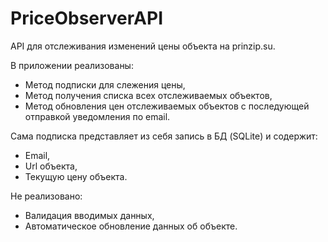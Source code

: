 # PriceObserverAPI
API для отслеживания изменений цены объекта на prinzip.su.

В приложении реализованы:
- Метод подписки для слежения цены,
- Метод получения списка всех отслеживаемых объектов,
- Метод обновления цен отслеживаемых объектов с последующей отправкой уведомления по email.

Сама подписка представляет из себя запись в БД (SQLite) и содержит:
- Email,
- Url объекта,
- Текущую цену объекта.

Не реализовано:
- Валидация вводимых данных,
- Автоматическое обновление данных об объекте.
